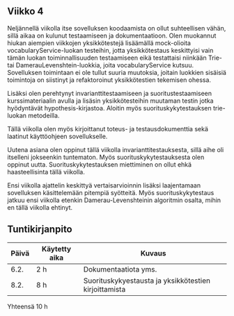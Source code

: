 ## Viikko 4

Neljännellä viikolla itse sovelluksen koodaamista on ollut suhteellisen vähän, sillä aikaa on kulunut testaamiseen ja dokumentaatioon. Olen muokannut hiukan aiempien viikkojen yksikkötestejä lisäämällä mock-olioita vocabularyService-luokan testeihin, jotta yksikkötestaus keskittyisi vain tämän luokan toiminnallisuuden testaamiseen eikä testattaisi niinkään Trie- tai DamerauLevenshtein-luokkia, joita vocabularyService kutsuu. Sovelluksen toimintaan ei ole tullut suuria muutoksia, joitain luokkien sisäisiä toimintoja on siistinyt ja refaktoroinut yksikkötestien tekemisen ohessa.

Lisäksi olen perehtynyt invarianttitestaamiseen ja suoritustestaamiseen kurssimateriaalin avulla ja lisäsin yksikkötesteihin muutaman testin jotka hyödyntävät hypothesis-kirjastoa. Aloitin myös suorituskykytestauksen trie-luokan metodeilla.

Tällä viikolla olen myös kirjoittanut toteus- ja testausdokumenttia sekä laatinut käyttöohjeen sovellukselle.

Uutena asiana olen oppinut tällä viikolla invarianttitestauksesta, sillä aihe oli itselleni jokseenkin tuntematon. Myös suorituskykytestauksesta olen oppinut uutta. Suorituskykytestauksen miettiminen on ollut ehkä haasteellisinta tällä viikolla.

Ensi viikolla ajattelin keskittyä vertaisarvioinnin lisäksi laajentamaan sovelluksen käsittelemään pitempiä syötteitä. Myös suorituskykytestaus jatkuu ensi viikolla etenkin Damerau-Levenshteinin algoritmin osalta, mihin en tällä viikolla ehtinyt.

## Tuntikirjanpito

| Päivä | Käytetty aika | Kuvaus |
| ----- | ------------- | ------ |
| 6.2.  | 2 h            | Dokumentaatiota yms. |
| 8.2.  | 8 h 			| Suorituskykyestausta ja yksikkötestien kirjoittamista |

 Yhteensä  10 h    

